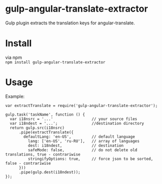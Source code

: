 # gulp-angular-translate-extractor
Gulp plugin extracts the translation keys for angular-translate.

# Install
via npm  
`npm install gulp-angular-translate-extractor`

# Usage  
Example:
```
var extractTranslate = require('gulp-angular-translate-extractor');

gulp.task('taskName', function () {
  var i18nsrc = '...'                 // your source files  
  var i18ndest = '...';               //destination directory
  return gulp.src(i18nsrc)
      .pipe(extractTranslate({
        defaultLang: 'en-US',         // default language
          lang: ['en-US', 'ru-RU'],   // array of languages
          dest: i18ndest,             // destination
          safeMode: false,            // do not delete old translations, true - contrariwise
          stringifyOptions: true,     // force json to be sorted, false - contrariwise
      }))
      .pipe(gulp.dest(i18ndest));
});
```
